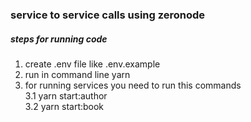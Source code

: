 
### service to service calls using zeronode 

##### steps for running code

1. create .env file like .env.example
2. run in command line yarn
3. for running services you need to run this commands <br/>
3.1 yarn start:author <br /> 
3.2 yarn start:book  <br /> 


